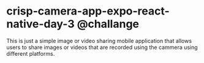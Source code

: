 # crisp-camera-app-expo-react-native-day-3 @challange

This is just a simple image or video sharing mobile application that allows users to share images or videos that are recorded using the cammera using different platforms.
